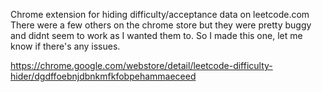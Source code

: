 Chrome extension for hiding difficulty/acceptance data on leetcode.com
There were a few others on the chrome store but they were pretty buggy and didnt seem to work as I wanted them to. So I made this one, let me know if there's any issues.

https://chrome.google.com/webstore/detail/leetcode-difficulty-hider/dgdffoebnjdbnkmfkfobpehammaeceed
